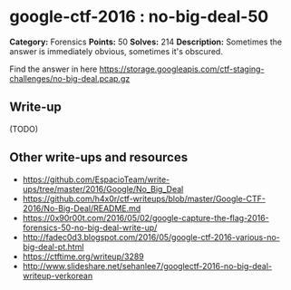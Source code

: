 # google-ctf-2016 : no-big-deal-50

**Category:** Forensics
**Points:** 50
**Solves:** 214
**Description:**
Sometimes the answer is immediately obvious, sometimes it's obscured.

Find the answer in here <https://storage.googleapis.com/ctf-staging-challenges/no-big-deal.pcap.gz>

## Write-up

(TODO)

## Other write-ups and resources

* https://github.com/EspacioTeam/write-ups/tree/master/2016/Google/No_Big_Deal
* https://github.com/h4x0r/ctf-writeups/blob/master/Google-CTF-2016/No-Big-Deal/README.md
* https://0x90r00t.com/2016/05/02/google-capture-the-flag-2016-forensics-50-no-big-deal-write-up/
* http://fadec0d3.blogspot.com/2016/05/google-ctf-2016-various-no-big-deal-pt.html
* https://ctftime.org/writeup/3289
* http://www.slideshare.net/sehanlee7/googlectf-2016-no-big-deal-writeup-verkorean
